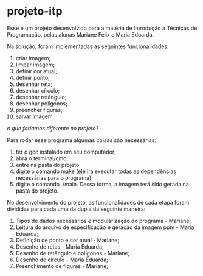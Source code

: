 # projeto-itp

Esse é um projeto desenvolvido para a matéria de Introdução a Técnicas de Programação, pelas alunas Mariane Felix e Maria Eduarda.

Na solução, foram implementadas as seguintes funcionalidades:
1. criar imagem;
2. limpar imagem;
3. definir cor atual;
4. definir ponto;
5. desenhar reta;
6. desenhar círculo;
7. desenhar retângulo;
8. desenhar polígonos;
9. preencher figuras;
10. salvar imagem.

*o que faríamos diferente no projeto?*

Para rodar esse programa algumas coisas são necessárias:
1. ter o gcc instalado em seu computador;
2. abra o terminal/cmd;
3. entre na pasta do projeto
3. digite o comando make (ele irá executar todas as dependências necessárias para o programa);
4. digite o comando ./main.
Dessa forma, a imagem terá sido gerada na pasta do projeto.

No desenvolvimento do projeto, as funcionalidades de cada etapa foram divididas para cada uma da dupla da seguinte maneira:

1. Tipos de dados necessários e modularização do programa - Mariane;
2. Leitura do arquivo de especificação e geração da imagem ppm - Maria Eduarda;
3. Definição de ponto e cor atual - Mariane;
4. Desenho de retas - Maria Eduarda;
5. Desenho de retângulo e polígonos - Mariane;
6. Desenho de círculo - Maria Eduarda;
7. Preenchimento de figuras - Mariane;
